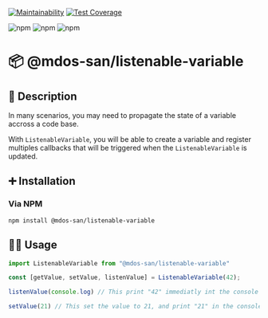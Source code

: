 [![Maintainability](https://api.codeclimate.com/v1/badges/8bfb1ddb12d872ba0623/maintainability)](https://codeclimate.com/github/mdos-san/listenable-variable/maintainability)
[![Test Coverage](https://api.codeclimate.com/v1/badges/8bfb1ddb12d872ba0623/test_coverage)](https://codeclimate.com/github/mdos-san/listenable-variable/test_coverage)

![npm](https://img.shields.io/npm/dt/@mdos-san/listenable-variable?label=Total%20Download)
![npm](https://img.shields.io/npm/dm/@mdos-san/listenable-variable?label=Monthly%20Download)
![npm](https://img.shields.io/npm/dw/@mdos-san/listenable-variable?label=Weekly%20Download)

# 📦 @mdos-san/listenable-variable

## 📝 Description

In many scenarios, you may need to propagate the state of a variable accross a code base.

With `ListenableVariable`, you will be able to create a variable and register multiples callbacks that will be triggered when the `ListenableVariable` is updated.

## ➕ Installation

### Via NPM

```shell
npm install @mdos-san/listenable-variable
```

## 🧑‍💻 Usage

```ts
import ListenableVariable from "@mdos-san/listenable-variable"

const [getValue, setValue, listenValue] = ListenableVariable(42);

listenValue(console.log) // This print "42" immediatly int the console

setValue(21) // This set the value to 21, and print "21" in the console
```
